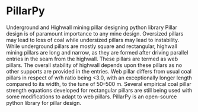 # PillarPy
Underground and Highwall mining pillar designing python library
Pillar design is of paramount importance to any mine design. Oversized pillars may lead to loss of coal while undersized pillars may lead to instability. While underground pillars are mostly square and rectangular, highwall mining pillars are long and narrow, as they are formed after driving parallel entries in the seam from the highwall. These pillars are termed as web pillars. The overall stability of highwall depends upon these pillars as no other supports are provided in the entries. Web pillar differs from usual coal pillars in respect of w/h ratio being <3.0, with an exceptionally longer length compared to its width, to the tune of 50–500 m. Several empirical coal pillar strength equations developed for rectangular pillars are still being used with some modifications to adapt to web pillars. PillarPy is an open-source python library for pillar design.

